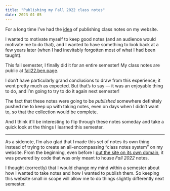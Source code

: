 ```yaml
---
title: "Publishing my Fall 2022 class notes"
date: 2023-01-05
---
```


For a long time I’ve had the [idea](https://benborgers.com/posts/publishing-class-notes) of publishing class notes on my website.

I wanted to motivate myself to keep good notes (and an audience would motivate me to do that), and I wanted to have something to look back at a few years later (when I had inevitably forgotten most of what I had been taught).

This fall semester, I finally did it for an entire semester! My class notes are public at [fall22.ben.page](https://fall22.ben.page).

I don’t have particularly grand conclusions to draw from this experience; it went pretty much as expected. But that’s to say — it was an enjoyable thing to do, and I’m going to try to do it again next semester!

The fact that these notes were going to be _published_ somewhere definitely pushed me to keep up with taking notes, even on days when I didn’t want to, so that the collection would be complete.

And I think it’ll be interesting to flip through these notes someday and take a quick look at the things I learned this semester.

---

As a sidenote, I’m also glad that I made this set of notes its own thing instead of trying to create an all-encompassing “class notes system” on my website. From the beginning, even before I [put the site on its own domain](https://benborgers.com/posts/redesign-december-2022), it was powered by code that was only meant to house _Fall 2022_ notes.

I thought (correctly) that I would change my mind within a semester about how I wanted to take notes and how I wanted to publish them. So keeping this website small in scope will allow me to do things slightly differently next semester.
